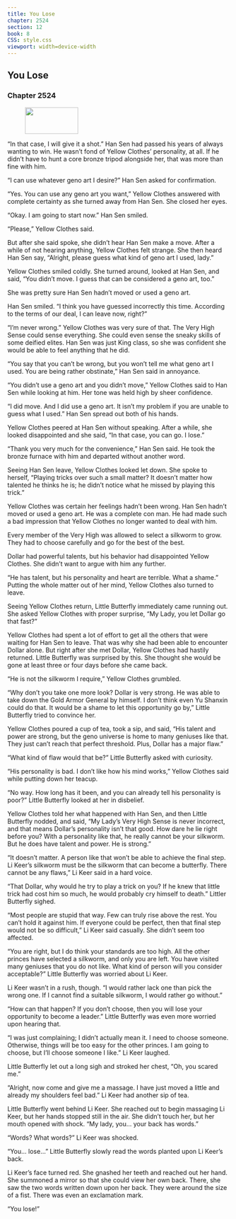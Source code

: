 ```yaml
---
title: You Lose
chapter: 2524
section: 12
book: 8
CSS: style.css
viewport: width=device-width
---
```


## You Lose

### Chapter 2524

<figure>
	<img src="../Images/gem.gif" alt="" id="gem" width="120" height="60" />
</figure>

“In that case, I will give it a shot.” Han Sen had passed his years of always wanting to win. He wasn’t fond of Yellow Clothes’ personality, at all. If he didn’t have to hunt a core bronze tripod alongside her, that was more than fine with him.

“I can use whatever geno art I desire?” Han Sen asked for confirmation.

“Yes. You can use any geno art you want,” Yellow Clothes answered with complete certainty as she turned away from Han Sen. She closed her eyes.

“Okay. I am going to start now.” Han Sen smiled.

“Please,” Yellow Clothes said.

But after she said spoke, she didn’t hear Han Sen make a move. After a while of not hearing anything, Yellow Clothes felt strange. She then heard Han Sen say, “Alright, please guess what kind of geno art I used, lady.”

Yellow Clothes smiled coldly. She turned around, looked at Han Sen, and said, “You didn’t move. I guess that can be considered a geno art, too.”

She was pretty sure Han Sen hadn’t moved or used a geno art.

Han Sen smiled. “I think you have guessed incorrectly this time. According to the terms of our deal, I can leave now, right?”

“I’m never wrong.” Yellow Clothes was very sure of that. The Very High Sense could sense everything. She could even sense the sneaky skills of some deified elites. Han Sen was just King class, so she was confident she would be able to feel anything that he did.

“You say that you can’t be wrong, but you won’t tell me what geno art I used. You are being rather obstinate,” Han Sen said in annoyance.

“You didn’t use a geno art and you didn’t move,” Yellow Clothes said to Han Sen while looking at him. Her tone was held high by sheer confidence.

“I did move. And I did use a geno art. It isn’t my problem if you are unable to guess what I used.” Han Sen spread out both of his hands.

Yellow Clothes peered at Han Sen without speaking. After a while, she looked disappointed and she said, “In that case, you can go. I lose.”

“Thank you very much for the convenience,” Han Sen said. He took the bronze furnace with him and departed without another word.

Seeing Han Sen leave, Yellow Clothes looked let down. She spoke to herself, “Playing tricks over such a small matter? It doesn’t matter how talented he thinks he is; he didn’t notice what he missed by playing this trick.”

Yellow Clothes was certain her feelings hadn’t been wrong. Han Sen hadn’t moved or used a geno art. He was a complete con man. He had made such a bad impression that Yellow Clothes no longer wanted to deal with him.

Every member of the Very High was allowed to select a silkworm to grow. They had to choose carefully and go for the best of the best.

Dollar had powerful talents, but his behavior had disappointed Yellow Clothes. She didn’t want to argue with him any further.

“He has talent, but his personality and heart are terrible. What a shame.” Putting the whole matter out of her mind, Yellow Clothes also turned to leave.

Seeing Yellow Clothes return, Little Butterfly immediately came running out. She asked Yellow Clothes with proper surprise, “My Lady, you let Dollar go that fast?”

Yellow Clothes had spent a lot of effort to get all the others that were waiting for Han Sen to leave. That was why she had been able to encounter Dollar alone. But right after she met Dollar, Yellow Clothes had hastily returned. Little Butterfly was surprised by this. She thought she would be gone at least three or four days before she came back.

“He is not the silkworm I require,” Yellow Clothes grumbled.

“Why don’t you take one more look? Dollar is very strong. He was able to take down the Gold Armor General by himself. I don’t think even Yu Shanxin could do that. It would be a shame to let this opportunity go by,” Little Butterfly tried to convince her.

Yellow Clothes poured a cup of tea, took a sip, and said, “His talent and power are strong, but the geno universe is home to many geniuses like that. They just can’t reach that perfect threshold. Plus, Dollar has a major flaw.”

“What kind of flaw would that be?” Little Butterfly asked with curiosity.

“His personality is bad. I don’t like how his mind works,” Yellow Clothes said while putting down her teacup.

“No way. How long has it been, and you can already tell his personality is poor?” Little Butterfly looked at her in disbelief.

Yellow Clothes told her what happened with Han Sen, and then Little Butterfly nodded, and said, “My Lady’s Very High Sense is never incorrect, and that means Dollar’s personality isn’t that good. How dare he lie right before you? With a personality like that, he really cannot be your silkworm. But he does have talent and power. He is strong.”

“It doesn’t matter. A person like that won’t be able to achieve the final step. Li Keer’s silkworm must be the silkworm that can become a butterfly. There cannot be any flaws,” Li Keer said in a hard voice.

“That Dollar, why would he try to play a trick on you? If he knew that little trick had cost him so much, he would probably cry himself to death.” Littler Butterfly sighed.

“Most people are stupid that way. Few can truly rise above the rest. You can’t hold it against him. If everyone could be perfect, then that final step would not be so difficult,” Li Keer said casually. She didn’t seem too affected.

“You are right, but I do think your standards are too high. All the other princes have selected a silkworm, and only you are left. You have visited many geniuses that you do not like. What kind of person will you consider acceptable?” Little Butterfly was worried about Li Keer.

Li Keer wasn’t in a rush, though. “I would rather lack one than pick the wrong one. If I cannot find a suitable silkworm, I would rather go without.”

“How can that happen? If you don’t choose, then you will lose your opportunity to become a leader.” Little Butterfly was even more worried upon hearing that.

“I was just complaining; I didn’t actually mean it. I need to choose someone. Otherwise, things will be too easy for the other princes. I am going to choose, but I’ll choose someone I like.” Li Keer laughed.

Little Butterfly let out a long sigh and stroked her chest, “Oh, you scared me.”

“Alright, now come and give me a massage. I have just moved a little and already my shoulders feel bad.” Li Keer had another sip of tea.

Little Butterfly went behind Li Keer. She reached out to begin massaging Li Keer, but her hands stopped still in the air. She didn’t touch her, but her mouth opened with shock. “My lady, you… your back has words.”

“Words? What words?” Li Keer was shocked.

“You… lose…” Little Butterfly slowly read the words planted upon Li Keer’s back.

Li Keer’s face turned red. She gnashed her teeth and reached out her hand. She summoned a mirror so that she could view her own back. There, she saw the two words written down upon her back. They were around the size of a fist. There was even an exclamation mark.

“You lose!”